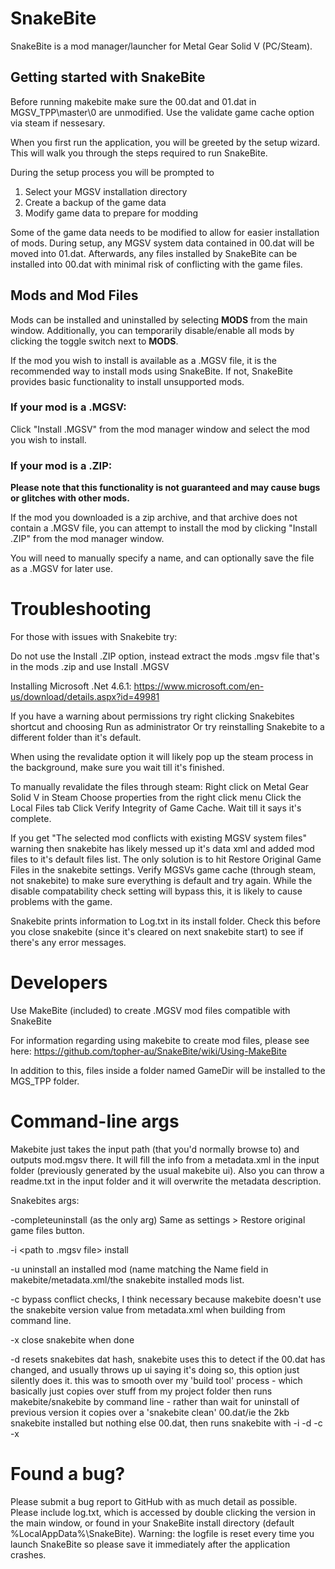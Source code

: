 # SnakeBite
SnakeBite is a mod manager/launcher for Metal Gear Solid V (PC/Steam).

## Getting started with SnakeBite
Before running makebite make sure the 00.dat and 01.dat in MGSV_TPP\master\0 are unmodified.
Use the validate game cache option via steam if nessesary.

When you first run the application, you will be greeted by the setup wizard. This will walk you through the steps required to run SnakeBite.

During the setup process you will be prompted to

1. Select your MGSV installation directory
2. Create a backup of the game data
3. Modify game data to prepare for modding
 
Some of the game data needs to be modified to allow for easier installation of mods. During setup, any MGSV system data contained in 00.dat will be moved into 01.dat. Afterwards, any files installed by SnakeBite can be installed into 00.dat with minimal risk of conflicting with the game files.

## Mods and Mod Files
Mods can be installed and uninstalled by selecting **MODS** from the main window. Additionally, you can temporarily disable/enable all mods by clicking the toggle switch next to **MODS**.

If the mod you wish to install is available as a .MGSV file, it is the recommended way to install mods using SnakeBite. If not, SnakeBite provides basic functionality to install unsupported mods.

### If your mod is a **.MGSV**:

Click "Install .MGSV" from the mod manager window and select the mod you wish to install.

### If your mod is a **.ZIP**:

**Please note that this functionality is not guaranteed and may cause bugs or glitches with other mods.**

If the mod you downloaded is a zip archive, and that archive does not contain a .MGSV file, you can attempt to install the mod by clicking "Install .ZIP" from the mod manager window.

You will need to manually specify a name, and can optionally save the file as a .MGSV for later use.

# Troubleshooting
For those with issues with Snakebite try:

Do not use the Install .ZIP option, instead extract the mods .mgsv file that's in the mods .zip and use Install .MGSV

Installing Microsoft .Net 4.6.1:
https://www.microsoft.com/en-us/download/details.aspx?id=49981

If you have a warning about permissions try right clicking Snakebites shortcut and choosing Run as administrator
Or try reinstalling Snakebite to a different folder than it's default.

When using the revalidate option it will likely pop up the steam process in the background, make sure you wait till it's finished.

To manually revalidate the files through steam:
Right click on Metal Gear Solid V in Steam
Choose properties from the right click menu
Click the Local Files tab
Click Verify Integrity of Game Cache.
Wait till it says it's complete.

If you get "The selected mod conflicts with existing MGSV system files" warning then snakebite has likely messed up it's data xml and added mod files to it's default files list.
The only solution is to hit Restore Original Game Files in the snakebite settings. Verify MGSVs game cache (through steam, not snakebite) to make sure everything is default and try again.
While the disable compatability check setting will bypass this, it is likely to cause problems with the game.

Snakebite prints information to Log.txt in its install folder.
Check this before you close snakebite (since it's cleared on next snakebite start) to see if there's any error messages. 

# Developers

Use MakeBite (included) to create .MGSV mod files compatible with SnakeBite

For information regarding using makebite to create mod files, please see here: https://github.com/topher-au/SnakeBite/wiki/Using-MakeBite

In addition to this, files inside a folder named GameDir will be installed to the MGS_TPP folder.

# Command-line args
Makebite just takes the input path (that you'd normally browse to) and outputs mod.mgsv there.
It will fill the info from a metadata.xml in the input folder (previously generated by the usual makebite ui).
Also you can throw a readme.txt in the input folder and it will overwrite the metadata description.

Snakebites args:

-completeuninstall
(as the only arg)
Same as settings > Restore original game files button.

-i <path to .mgsv file>
install

-u <name of mod>
uninstall an installed mod (name matching the Name field in makebite/metadata.xml/the snakebite installed mods list.

-c
bypass conflict checks, I think necessary because makebite doesn't use the snakebite version value from metadata.xml when building from command line.

-x
close snakebite when done

-d
resets snakebites dat hash, snakebite uses this to detect if the 00.dat has changed, and usually throws up ui saying it's doing so, this option just silently does it.
this was to smooth over my 'build tool' process - which basically just copies over stuff from my project folder then runs makebite/snakebite by command line - rather than wait for uninstall of previous version it copies over a 'snakebite clean' 00.dat/ie the 2kb snakebite installed but nothing else 00.dat, then runs snakebite with -i -d -c -x

# Found a bug?

Please submit a bug report to GitHub with as much detail as possible. Please include log.txt, which is accessed by double clicking the version in the main window, or found in your SnakeBite install directory (default %LocalAppData%\SnakeBite). Warning: the logfile is reset every time you launch SnakeBite so please save it immediately after the application crashes.

